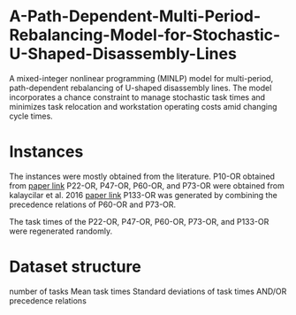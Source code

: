 # A-Path-Dependent-Multi-Period-Rebalancing-Model-for-Stochastic-U-Shaped-Disassembly-Lines
A mixed-integer nonlinear programming (MINLP) model for multi-period, path-dependent rebalancing of U-shaped disassembly lines.
The model incorporates a chance constraint to manage stochastic task times and minimizes task relocation and workstation operating costs amid changing cycle times. 

# Instances 
The instances were mostly obtained from the literature. 
P10-OR obtained from [paper link](https://www.researchgate.net/publication/318192805_An_improved_gravitational_search_algorithm_for_profit-oriented_partial_disassembly_line_balancing_problem)
P22-OR, P47-OR, P60-OR, and P73-OR were obtained from kalaycilar et al. 2016 [paper link](https://www.sciencedirect.com/science/article/abs/pii/S0377221715008279)
P133-OR was generated by combining the precedence relations of P60-OR and P73-OR.

The task times of the P22-OR, P47-OR, P60-OR, P73-OR, and P133-OR were regenerated randomly. 

# Dataset structure 
number of tasks
Mean task times
Standard deviations of task times
AND/OR precedence relations
